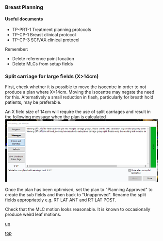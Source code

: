 ### Breast Planning

#### Useful documents
- TP-PRT-1  Treatment planning protocols
- TP-CP-1  Breast clinical protocol
- TP-CP-3  SCF/AX clinical protocol


Remember:

- Delete reference point location
- Delete MLCs from setup fields

### Split carriage for large fields (X>14cm)

First, check whether it is possible to move the isocentre in order to not produce a plan where X>14cm.  Moving the isocentre may negate the need for this. Alternatively a small reduction in flash, particularly for breath hold patients, may be preferable.

An X field size of 14cm will require the use of split carriages and result in the following message when the plan is calculated
!["split field warning message"](../images/split_field.png)

Once the plan has been optimised, set the plan to "Planning Approved" to create the sub fields and then back to "Unapproved". Rename the split fields appropriately e.g. RT LAT ANT and RT LAT POST.

Check that the MLC motion looks reasonable. It is known to occasionally produce weird leaf motions.

[up](README.md)

[top](../README.md)
